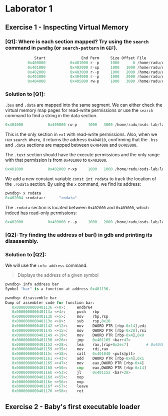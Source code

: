 # Laborator 1

## Exercise 1 - Inspecting Virtual Memory
### [Q1]: Where is each section mapped? Try using the `search` command in `pwndbg` (or `search-pattern` in `GEF`).
```python
             Start                End Perm     Size Offset File
          0x400000           0x401000 r--p     1000      0 /home/radu/osds-lab/lab1/bin/ex1
          0x401000           0x402000 r-xp     1000   1000 /home/radu/osds-lab/lab1/bin/ex1
          0x402000           0x403000 r--p     1000   2000 /home/radu/osds-lab/lab1/bin/ex1
          0x403000           0x404000 r--p     1000   2000 /home/radu/osds-lab/lab1/bin/ex1
          0x404000           0x405000 rw-p     1000   3000 /home/radu/osds-lab/lab1/bin/ex1
```

### Solution to [Q1]:
`.bss` and `.data` are mapped into the same segment. We can either check the virtual memory map pages for read-write permissions or use the `search` command to find a string in the data section.
```python
0x404000           0x405000 rw-p     1000   3000 /home/radu/osds-lab/lab1/bin/ex1
```

This is the only section in `ex1` with read-write permissions. Also, when we run `search Where`, it returns the address `0x404010`, confirming that the `.bss` and `.data` sections are mapped between `0x404000` and `0x405000`.

The `.text` section should have the execute permissions and the only range with that permission is from `0x401000` to `0x402000`.
```python
0x401000           0x402000 r-xp     1000   1000 /home/radu/osds-lab/lab1/bin/ex1
```

We add a new constant variable `const int rodata` to track the location of the `.rodata` section. By using the `x` command, we find its address:
```python
pwndbg> x rodata
0x402004 <rodata>:      "rodata"
```
The `.rodata` section is located between `0x402000` and `0x403000`, which indeed has read-only permissions:
```python
0x402000           0x403000 r--p     1000   2000 /home/radu/osds-lab/lab1/bin/ex1
```


### [Q2]: Try finding the address of bar() in gdb and printing its disassembly.

### Solution to [Q2]:
We will use the `info address` command:
> Displays the address of a given symbol

```python
pwndbg> info address bar
Symbol "bar" is a function at address 0x401136.
```

```python
pwndbg> disassemble bar
Dump of assembler code for function bar:
   0x0000000000401136 <+0>:     endbr64
   0x000000000040113a <+4>:     push   rbp
   0x000000000040113b <+5>:     mov    rbp,rsp
   0x000000000040113e <+8>:     sub    rsp,0x20
   0x0000000000401142 <+12>:    mov    DWORD PTR [rbp-0x14],edi
   0x0000000000401145 <+15>:    mov    QWORD PTR [rbp-0x20],rsi
   0x0000000000401149 <+19>:    mov    DWORD PTR [rbp-0x4],0x0
   0x0000000000401150 <+26>:    jmp    0x401165 <bar+47>
   0x0000000000401152 <+28>:    lea    rax,[rip+0x2ec7]        # 0x404020 <useful>
   0x0000000000401159 <+35>:    mov    rdi,rax
   0x000000000040115c <+38>:    call   0x401040 <puts@plt>
   0x0000000000401161 <+43>:    add    DWORD PTR [rbp-0x4],0x1
   0x0000000000401165 <+47>:    mov    eax,DWORD PTR [rbp-0x4]
   0x0000000000401168 <+50>:    cmp    eax,DWORD PTR [rbp-0x14]
   0x000000000040116b <+53>:    jl     0x401152 <bar+28>
   0x000000000040116d <+55>:    nop
   0x000000000040116e <+56>:    nop
   0x000000000040116f <+57>:    leave
   0x0000000000401170 <+58>:    ret
```

## Exercise 2 - Baby's first executable loader
